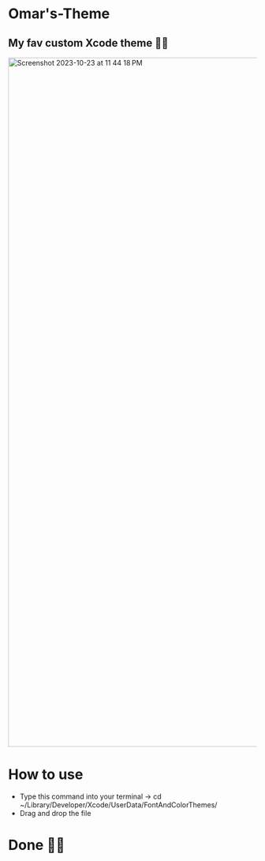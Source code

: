 # Omar's-Theme
## My fav custom Xcode theme 🍭🩷
<img width="1396" alt="Screenshot 2023-10-23 at 11 44 18 PM" src="https://github.com/oradwanomar/Omar-s-Theme/assets/94869017/09a5557b-ff9f-4efa-bfc6-7ac7cef39a38">

# How to use
 * Type this command into your terminal -> cd ~/Library/Developer/Xcode/UserData/FontAndColorThemes/
 * Drag and drop the file
# Done 💜😁
